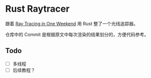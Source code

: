 # Rust Raytracer

跟着 [Ray Tracing in One Weekend](https://raytracing.github.io/books/RayTracingInOneWeekend.html) 用 Rust 整了一个光线追踪器。

仓库中的 Commit 是根据原文中每次渲染的结果划分的，方便代码参考。

## Todo

- [ ] 多线程
- [ ] 后续教程？